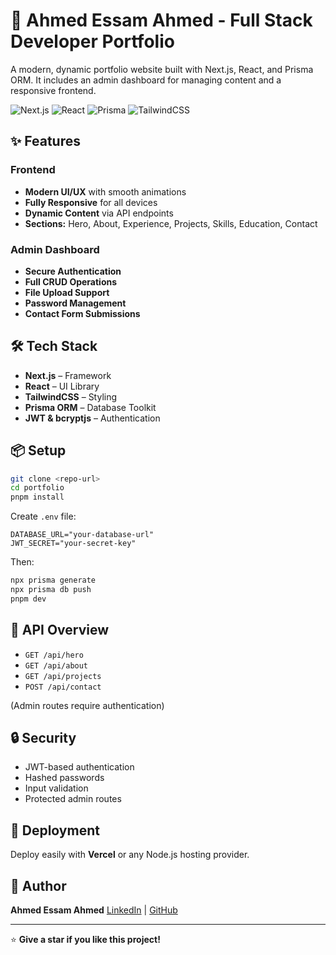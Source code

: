 # 🚀 Ahmed Essam Ahmed - Full Stack Developer Portfolio

A modern, dynamic portfolio website built with Next.js, React, and Prisma ORM. It includes an admin dashboard for managing content and a responsive frontend.

![Next.js](https://img.shields.io/badge/Next.js-black?style=for-the-badge\&logo=next.js)
![React](https://img.shields.io/badge/React-61DAFB?style=for-the-badge\&logo=react)
![Prisma](https://img.shields.io/badge/Prisma-2D3748?style=for-the-badge\&logo=prisma)
![TailwindCSS](https://img.shields.io/badge/Tailwind-38B2AC?style=for-the-badge\&logo=tailwind-css)

## ✨ Features

### Frontend

* **Modern UI/UX** with smooth animations
* **Fully Responsive** for all devices
* **Dynamic Content** via API endpoints
* **Sections:** Hero, About, Experience, Projects, Skills, Education, Contact

### Admin Dashboard

* **Secure Authentication**
* **Full CRUD Operations**
* **File Upload Support**
* **Password Management**
* **Contact Form Submissions**

## 🛠️ Tech Stack

* **Next.js** – Framework
* **React** – UI Library
* **TailwindCSS** – Styling
* **Prisma ORM** – Database Toolkit
* **JWT & bcryptjs** – Authentication

## 📦 Setup

```bash
git clone <repo-url>
cd portfolio
pnpm install
```

Create `.env` file:

```env
DATABASE_URL="your-database-url"
JWT_SECRET="your-secret-key"
```

Then:

```bash
npx prisma generate
npx prisma db push
pnpm dev
```

## 📝 API Overview

* `GET /api/hero`
* `GET /api/about`
* `GET /api/projects`
* `POST /api/contact`

(Admin routes require authentication)

## 🔒 Security

* JWT-based authentication
* Hashed passwords
* Input validation
* Protected admin routes

## 🚀 Deployment

Deploy easily with **Vercel** or any Node.js hosting provider.

## 👤 Author

**Ahmed Essam Ahmed**
[LinkedIn](https://www.linkedin.com/in/ahmed-essam-630a33253/) | [GitHub](https://github.com/ahmedessam3270)

---

⭐ **Give a star if you like this project!**
